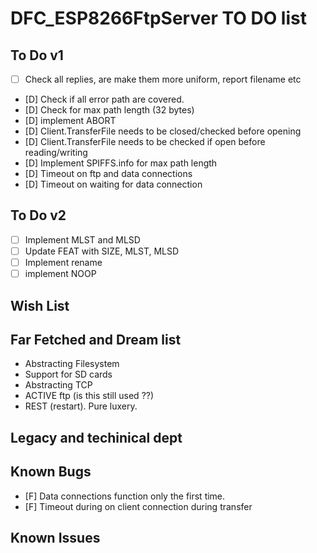 # DFC_ESP8266FtpServer TO DO list


To Do v1
------
- [ ] Check all replies, are make them more uniform, report filename etc

- [D] Check if all error path are covered.
- [D] Check for max path length (32 bytes)
- [D] implement ABORT
- [D] Client.TransferFile needs to be closed/checked before opening
- [D] Client.TransferFile needs to be checked if open before reading/writing
- [D] Implement SPIFFS.info for max path length
- [D] Timeout on ftp and data connections
- [D] Timeout on waiting for data connection

To Do v2
------
- [ ] Implement MLST and MLSD
- [ ] Update FEAT with SIZE, MLST, MLSD
- [ ] Implement rename
- [ ] implement NOOP

Wish List
------

Far Fetched and Dream list
------
- Abstracting Filesystem
- Support for SD cards
- Abstracting TCP
- ACTIVE ftp (is this still used ??)
- REST (restart). Pure luxery.

Legacy and techinical dept
------

Known Bugs
------
- [F] Data connections function only the first time.
- [F] Timeout during on client connection during transfer

Known Issues
------
